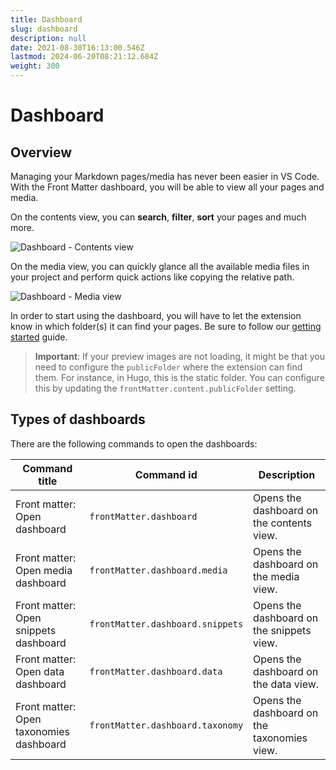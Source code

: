 ```yaml
---
title: Dashboard
slug: dashboard
description: null
date: 2021-08-30T16:13:00.546Z
lastmod: 2024-06-20T08:21:12.684Z
weight: 300
---
```


# Dashboard

## Overview

Managing your Markdown pages/media has never been easier in VS Code. With the Front Matter
dashboard, you will be able to view all your pages and media.

On the contents view, you can **search**, **filter**, **sort** your pages and much more.

![Dashboard - Contents view][01]

On the media view, you can quickly glance all the available media files in your project and perform
quick actions like copying the relative path.

![Dashboard - Media view][02]

In order to start using the dashboard, you will have to let the extension know in which folder(s) it
can find your pages. Be sure to follow our [getting started][03] guide.

> **Important**: If your preview images are not loading, it might be that you need to configure the
> `publicFolder` where the extension can find them. For instance, in Hugo, this is the static
> folder. You can configure this by updating the `frontMatter.content.publicFolder` setting.

## Types of dashboards

There are the following commands to open the dashboards:

| Command title                           | Command id                       | Description                                 |
| --------------------------------------- | -------------------------------- | ------------------------------------------- |
| Front matter: Open dashboard            | `frontMatter.dashboard`          | Opens the dashboard on the contents view.   |
| Front matter: Open media dashboard      | `frontMatter.dashboard.media`    | Opens the dashboard on the media view.      |
| Front matter: Open snippets dashboard   | `frontMatter.dashboard.snippets` | Opens the dashboard on the snippets view.   |
| Front matter: Open data dashboard       | `frontMatter.dashboard.data`     | Opens the dashboard on the data view.       |
| Front matter: Open taxonomies dashboard | `frontMatter.dashboard.taxonomy` | Opens the dashboard on the taxonomies view. |

<!-- Link References -->
[01]: /releases/v7.1.0/dashboard-7.1.0.png
[02]: /releases/v7.1.0/dashboard-media.png
[03]: /docs/getting-started


